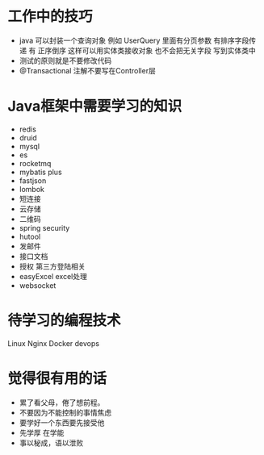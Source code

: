 # 工作中的技巧
- java 可以封装一个查询对象  例如 UserQuery 里面有分页参数 有排序字段传递 有 正序倒序 这样可以用实体类接收对象 也不会把无关字段 写到实体类中
- 测试的原则就是不要修改代码
- @Transactional 注解不要写在Controller层

# Java框架中需要学习的知识
- redis
- druid
- mysql
- es
- rocketmq
- mybatis plus
- fastjson
- lombok
- 短连接 
- 云存储
- 二维码
- spring security
- hutool
- 发邮件
- 接口文档
- 授权 第三方登陆相关
- easyExcel  excel处理
- websocket
# 待学习的编程技术
Linux
Nginx
Docker
devops
# 觉得很有用的话
- 累了看父母，倦了想前程。
- 不要因为不能控制的事情焦虑
- 要学好一个东西要先接受他
- 先学厚 在学能
- 事以秘成，语以泄败